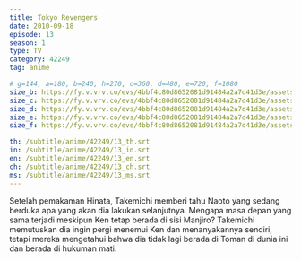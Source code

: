```yaml
---
title: Tokyo Revengers
date: 2010-09-18
episode: 13
season: 1
type: TV
category: 42249
tag: anime

# g=144, a=180, b=240, h=270, c=360, d=480, e=720, f=1080
size_b: https://fy.v.vrv.co/evs/4bbf4c80d8652081d91484a2a7d41d3e/assets/254590f8c5371617c3ad8c0c7c307d06_4099112.mp4
size_c: https://fy.v.vrv.co/evs/4bbf4c80d8652081d91484a2a7d41d3e/assets/254590f8c5371617c3ad8c0c7c307d06_4099111.mp4
size_d: https://fy.v.vrv.co/evs/4bbf4c80d8652081d91484a2a7d41d3e/assets/254590f8c5371617c3ad8c0c7c307d06_4099113.mp4
size_e: https://fy.v.vrv.co/evs/4bbf4c80d8652081d91484a2a7d41d3e/assets/254590f8c5371617c3ad8c0c7c307d06_4099114.mp4
size_f: https://fy.v.vrv.co/evs/4bbf4c80d8652081d91484a2a7d41d3e/assets/254590f8c5371617c3ad8c0c7c307d06_4099115.mp4

th: /subtitle/anime/42249/13_th.srt
in: /subtitle/anime/42249/13_in.srt
en: /subtitle/anime/42249/13_en.srt
ch: /subtitle/anime/42249/13_ch.srt
ms: /subtitle/anime/42249/13_ms.srt
---
```

Setelah pemakaman Hinata, Takemichi memberi tahu Naoto yang sedang berduka apa yang akan dia lakukan selanjutnya. Mengapa masa depan yang sama terjadi meskipun Ken tetap berada di sisi Manjiro? Takemichi memutuskan dia ingin pergi menemui Ken dan menanyakannya sendiri, tetapi mereka mengetahui bahwa dia tidak lagi berada di Toman di dunia ini dan berada di hukuman mati.
